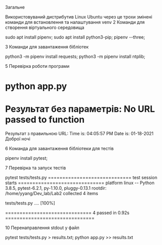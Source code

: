 Загальне

Використовуваний дистрибутив Linux Ubuntu через це трохи змінені команди для встановлення та налаштування venv
2
Команди для створення віртуального середовища

sudo apt install pipenv;
sudo apt install python3-pip;
pipenv --three;
	

3
Команди для завантаження бібліотек

python3 -m pipenv install requests;
python3 -m pipenv install ntplib;

5
Перевірка роботи програми

python app.py
========================================
Результат без параметрів: 
No URL passed to function
========================================
Результат з правильною URL: 
Time is:  04:05:57 PM
Date is:  01-18-2021
Доброї ночі


6
Команда для завантаження бібліотеки для тестів

pipenv install pytest;

7
Перевірка та запуск тестів

pytest tests/tests.py
============================= test session starts ==============================
platform linux -- Python 3.8.5, pytest-6.2.1, py-1.10.0, pluggy-0.13.1
rootdir: /home/yyang/Dev_lab/Lab2
collected 4 items                                                              

tests/tests.py ....                                                      [100%]

============================== 4 passed in 0.92s ===============================


10
Перенаправлення stdout у файл

pytest tests/tests.py > results.txt; python app.py >> results.txt
